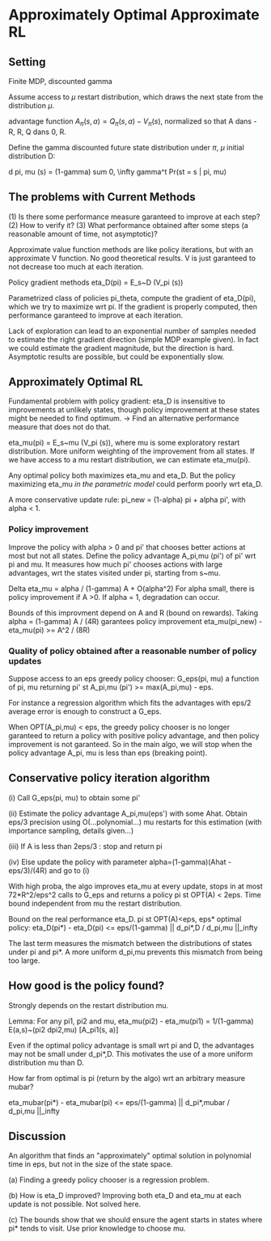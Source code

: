 # Approximately Optimal Approximate RL

## Setting

Finite MDP, discounted gamma

Assume access to $\mu$ restart distribution, which draws the next state from the distribution $\mu$.

advantage function $A_\pi(s, a) = Q_\pi(s, a) - V_\pi(s)$, normalized so that A dans -R, R, Q dans 0, R.

Define the gamma discounted future state distribution under $\pi$, $\mu$ initial distribution D:

d pi, mu (s) = (1-gamma) sum 0, \infty gamma^t Pr(st = s | pi, mu)

## The problems with Current Methods

(1) Is there some performance measure garanteed to improve at each step?
(2) How to verify it?
(3) What performance obtained after some steps (a reasonable amount of time, not asymptotic)?

Approximate value function methods are like policy iterations, but with an approximate V function. No good theoretical results. V is just garanteed to not decrease too much at each iteration.

Policy gradient methods
eta_D(pi) =  E_s~D (V_pi (s))

Parametrized class of policies pi_theta, compute the gradient of eta_D(pi), which we try to maximize wrt pi. If the gradient is properly computed, then performance garanteed to improve at each iteration.

Lack of exploration can lead to an exponential number of samples needed to estimate the right gradient direction  (simple MDP example given). In fact we could estimate the gradient magnitude, but the direction is hard.
Asymptotic results are possible, but could be exponentially slow.

## Approximately Optimal RL

Fundamental problem with policy gradient: eta_D is insensitive to improvements at unlikely states, though policy improvement at these states might be needed to find optimum. -> Find an alternative performance measure that does not do that.

eta_mu(pi) = E_s~mu (V_pi (s)), where mu is some exploratory restart distribution. More uniform weighting of the improvement from all states. If we have access to a mu restart distribution, we can estimate eta_mu(pi).

Any optimal policy both maximizes eta_mu and eta_D. But the policy maximizing eta_mu *in the parametric model* could perform poorly wrt eta_D.

A more conservative update rule: pi_new = (1-alpha) pi + alpha pi', with alpha < 1.

### Policy improvement

Improve the policy with alpha > 0 and pi' that chooses better actions at most but not all states. Define the policy advantage A_pi,mu (pi') of pi' wrt pi and mu. It measures how much pi' chooses actions with large advantages, wrt the states visited under pi, starting from s~mu.

Delta eta_mu = alpha / (1-gamma) A + O(alpha^2)
For alpha small, there is policy improvement if A >0. If alpha = 1, degradation can occur.

Bounds of this improvment depend on A and R (bound on rewards).
Taking alpha = (1-gamma) A / (4R) garantees policy improvement eta_mu(pi_new) - eta_mu(pi) >= A^2 / (8R)

### Quality of policy obtained after a reasonable number of policy updates

Suppose access to an eps greedy policy chooser: G_eps(pi, mu) a function of pi, mu returning pi' st  A_pi,mu (pi') >= max(A_pi,mu) - eps.

For instance a regression algorithm which fits the advantages with eps/2 average error is enough to construct a G_eps.

When OPT(A_pi,mu) < eps, the greedy policy chooser is no longer garanteed to return a policy with positive policy advantage, and then policy improvement is not garanteed. So in the main algo, we will stop when the policy advantage  A_pi, mu is less than eps (breaking point).

## Conservative policy iteration algorithm

(i) Call G_eps(pi, mu) to obtain some pi'

(ii) Estimate the policy advantage A_pi,mu(eps') with some Ahat. Obtain eps/3 precision using O(...polynomial...) mu restarts for this estimation (with importance sampling, details given...)

(iii) If A is less than 2eps/3 : stop and return pi

(iv) Else update the policy with parameter alpha=(1-gamma)(Ahat - eps/3)/(4R)  and go to (i)

With high proba, the algo improves eta_mu at every update, stops in at most 72*R^2/eps^2 calls to G_eps and returns a policy pi st OPT(A) < 2eps. Time bound independent from mu the restart distribution.

Bound on the real performance eta_D. pi st OPT(A)<eps, eps* optimal policy:
eta_D(pi*) - eta_D(pi) <= eps/(1-gamma) || d_pi*,D / d_pi,mu ||_infty

The last term measures the mismatch between the distributions of states under pi and pi*. A more uniform d_pi,mu prevents this mismatch from being too large.

## How good is the policy found?

Strongly depends on the restart distribution mu.

Lemma: For any pi1, pi2 and mu,
eta_mu(pi2) - eta_mu(pi1) = 1/(1-gamma) E(a,s)~(pi2 dpi2,mu) [A_pi1(s, a)]

Even if the optimal policy advantage is small wrt pi and D, the advantages may not be small under d_pi*,D. This motivates the use of a more uniform distribution mu than D.

How far from optimal is pi (return by the algo) wrt an arbitrary measure mubar?

eta_mubar(pi*) - eta_mubar(pi) <= eps/(1-gamma) || d_pi*,mubar / d_pi,mu ||_infty

## Discussion

An algorithm that finds an "approximately" optimal solution in polynomial time in eps, but not in the size of the state space.

(a) Finding a greedy policy chooser is a regression problem.

(b) How is eta_D improved? Improving both eta_D and eta_mu at each update is not possible. Not solved here.

(c) The bounds show that we should ensure the agent starts in states where pi* tends to visit. Use prior knowledge to choose mu.
